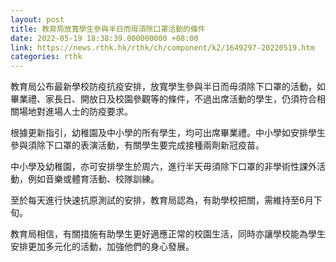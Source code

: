 ```yaml
---
layout: post
title: 教育局放寬學生參與半日而毋須除口罩活動的條件
date: 2022-05-19 18:38:39.000000000 +08:00
link: https://news.rthk.hk/rthk/ch/component/k2/1649297-20220519.htm
categories: rthk
---
```


教育局公布最新學校防疫抗疫安排，放寬學生參與半日而毋須除下口罩的活動，如畢業禮、家長日、開放日及校園參觀等的條件，不過出席活動的學生，仍須符合相關場地對進場人士的防疫要求。

根據更新指引，幼稚園及中小學的所有學生，均可出席畢業禮。中小學如安排學生參與須除下口罩的表演活動，有關學生要完成接種兩劑新冠疫苗。

中小學及幼稚園，亦可安排學生於周六，進行半天毋須除下口罩的非學術性課外活動，例如音樂或體育活動、校隊訓練。

至於每天進行快速抗原測試的安排，教育局認為，有助學校把關，需維持至6月下旬。 

教育局相信，有關措施有助學生更好適應正常的校園生活，同時亦讓學校能為學生安排更加多元化的活動，加強他們的身心發展。
